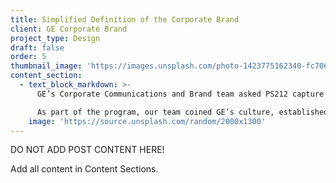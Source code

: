 ```yaml
---
title: Simplified Definition of the Corporate Brand
client: GE Corporate Brand
project_type: Design
draft: false
order: 5
thumbnail_image: 'https://images.unsplash.com/photo-1423775162340-fc7066ace5be?ixlib=rb-0.3.5&q=80&fm=jpg&crop=entropy&cs=tinysrgb&w=500&h=500&fit=crop&s=723bab64906cf8f53b8cbd98a2403b35'
content_section:
  - text_block_markdown: >-
      GE’s Corporate Communications and Brand team asked PS212 capture the essence of the organization and simplify GE’s complex messaging platform.

      As part of the program, our team coined GE’s culture, established the four new brand attributes, and illustrated how those components should be used across the organization and publicly.​
    image: 'https://source.unsplash.com/random/2000x1300'
---
```


DO NOT ADD POST CONTENT HERE!

Add all content in Content Sections.
